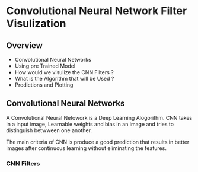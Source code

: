 # Convolutional Neural Network Filter Visulization

## Overview 
- Convolutional Neural Networks
- Using pre Trained Model
- How would we visulize the CNN Filters ?
- What is the Algorithm that will be Used ?
- Predictions and Plotting

## Convolutional Neural Networks 
<p>A Convolutional Neural Netowork is a Deep Learning Alogorithm. CNN takes in a input image, Learnable weights and bias in an image and tries to distinguish betwween one another.</p> 
<p>The main criteria of CNN is produce a good prediction that results in better images after continuous learning without eliminating the features.</p>

### CNN Filters 
